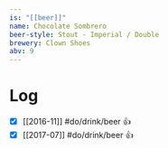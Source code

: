 ```yaml
---
is: "[[beer]]"
name: Chocolate Sombrero
beer-style: Stout - Imperial / Double
brewery: Clown Shoes
abv: 9
---
```

# Log
- [x] [[2016-11]] #do/drink/beer 👍
- [x] [[2017-07]] #do/drink/beer 👍
